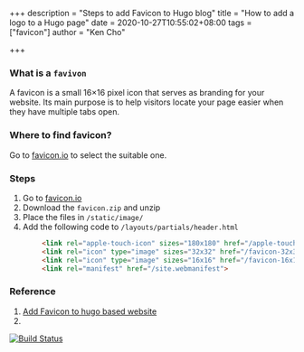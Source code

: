 +++
description = "Steps to add Favicon to Hugo blog"
title = "How to add a logo to a Hugo page"
date = 2020-10-27T10:55:02+08:00
tags = ["favicon"]
author = "Ken Cho"

+++  
### What is a `favivon`
A favicon is a small 16×16 pixel icon that serves as branding for your website. 
Its main purpose is to help visitors locate your page easier when they have multiple tabs open.


### Where to find favicon?
Go to [favicon.io](https://favicon.io/emoji-favicons/) to select the suitable one.


### Steps
1. Go to [favicon.io](https://favicon.io/emoji-favicons/)
2. Download the `favicon.zip` and unzip   
3. Place the files in `/static/image/`  
4. Add the following code to `/layouts/partials/header.html`  
```html
        <link rel="apple-touch-icon" sizes="180x180" href="/apple-touch-icon.png">
        <link rel="icon" type="image" sizes="32x32" href="/favicon-32x32.png">
        <link rel="icon" type="image" sizes="16x16" href="/favicon-16x16.png">
        <link rel="manifest" href="/site.webmanifest">
```


### Reference
1. [Add Favicon to hugo based website](https://www.kiroule.com/article/add-favicon-to-hugo-based-website/)
2. 

[![Build Status](https://travis-ci.org/kencho51/gigathing.svg?branch=master)](https://travis-ci.org/kencho51/gigathing)


